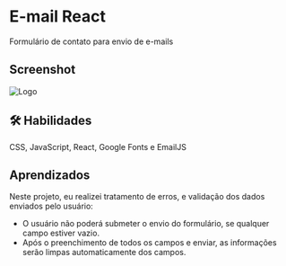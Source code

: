# E-mail React
Formulário de contato para envio de e-mails

## Screenshot
![Logo](https://dev-to-uploads.s3.amazonaws.com/uploads/articles/th5xamgrr6se0x5ro4g6.png)

## 🛠 Habilidades
CSS, JavaScript, React, Google Fonts  e EmailJS

## Aprendizados

Neste projeto, eu realizei tratamento de erros, e validação dos dados enviados pelo usuário:
- O usuário não poderá submeter o envio do formulário, se qualquer campo estiver vazio.
- Após o preenchimento de todos os campos e enviar, as informações serão limpas automaticamente dos campos.

